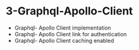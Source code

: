 # 3-Graphql-Apollo-Client

- Graphql- Apollo Client implementation
- Graphql- Apollo Client link for authentication
- Graphql- Apollo Client caching enabled
